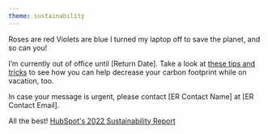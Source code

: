 ```yaml
---
theme: sustainability
---
```


Roses are red
Violets are blue
I turned my laptop off to save the planet, and so can you!

I’m currently out of office until [Return Date]. Take a look at <a href="https://www.thezerowastecollective.com/post/zero-waste-travel-a-how-to-guide" target="_blank" rel="noopener">these tips and tricks</a> to see how you can help decrease your carbon footprint while on vacation, too.

In case your message is urgent, please contact [ER Contact Name] at [ER Contact Email].

All the best!
<a href="https://hubs.life/2022-sustainability-report" target="_blank" rel="noopener">HubSpot's 2022 Sustainability Report</a>
